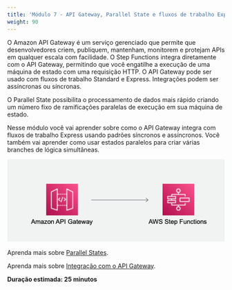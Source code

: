 ```yaml
---
title: 'Módulo 7 - API Gateway, Parallel State e fluxos de trabalho Express'
weight: 90
---
```

O Amazon API Gateway é um serviço gerenciado que permite que desenvolvedores criem, publiquem, mantenham, monitorem e protejam APIs em qualquer escala com facilidade. O Step Functions integra diretamente com o API Gateway, permitindo que você engatilhe a execução de uma máquina de estado com uma requisição HTTP. O API Gateway pode ser usado com fluxos de trabalho Standard e Express. Integrações podem ser assíncronas ou síncronas. 

O Parallel State possibilita o processamento de dados mais rápido criando um número fixo de ramificações paralelas de execução em sua máquina de estado.

Nesse módulo você vai aprender sobre como o API Gateway integra com fluxos de trabalho Express usando padrões síncronos e assíncronos. Você também vai aprender como usar estados paralelos para criar várias branches de lógica simultâneas. 

  ![API Gateway to Step Functions architecture](/static/img/module-7/architecture.png)

Aprenda mais sobre [Parallel States](https://docs.aws.amazon.com/step-functions/latest/dg/amazon-states-language-parallel-state.html).

Aprenda mais sobre [Integração com o API Gateway](https://docs.aws.amazon.com/apigateway/latest/developerguide/api-gateway-api-integration-types.html).

**Duração estimada: 25 minutos**